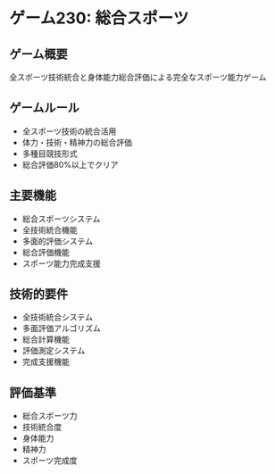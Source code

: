 # ゲーム230: 総合スポーツ

## ゲーム概要
全スポーツ技術統合と身体能力総合評価による完全なスポーツ能力ゲーム

## ゲームルール
- 全スポーツ技術の統合活用
- 体力・技術・精神力の総合評価
- 多種目競技形式
- 総合評価80%以上でクリア

## 主要機能
- 総合スポーツシステム
- 全技術統合機能
- 多面的評価システム
- 総合評価機能
- スポーツ能力完成支援

## 技術的要件
- 全技術統合システム
- 多面評価アルゴリズム
- 総合計算機能
- 評価測定システム
- 完成支援機能

## 評価基準
- 総合スポーツ力
- 技術統合度
- 身体能力
- 精神力
- スポーツ完成度